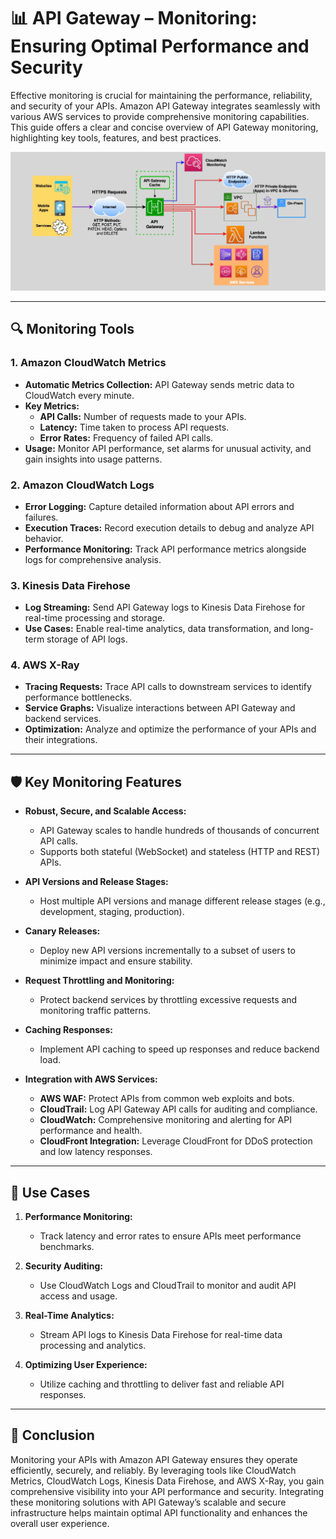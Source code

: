 # 📊 **API Gateway – Monitoring: Ensuring Optimal Performance and Security**

Effective monitoring is crucial for maintaining the performance, reliability, and security of your APIs. Amazon API Gateway integrates seamlessly with various AWS services to provide comprehensive monitoring capabilities. This guide offers a clear and concise overview of API Gateway monitoring, highlighting key tools, features, and best practices.

![API Gateway Monitoring](images/api-gateway.png)

---

## 🔍 **Monitoring Tools**

### 1. **Amazon CloudWatch Metrics**

- **Automatic Metrics Collection:** API Gateway sends metric data to CloudWatch every minute.
- **Key Metrics:**
  - **API Calls:** Number of requests made to your APIs.
  - **Latency:** Time taken to process API requests.
  - **Error Rates:** Frequency of failed API calls.
- **Usage:** Monitor API performance, set alarms for unusual activity, and gain insights into usage patterns.

### 2. **Amazon CloudWatch Logs**

- **Error Logging:** Capture detailed information about API errors and failures.
- **Execution Traces:** Record execution details to debug and analyze API behavior.
- **Performance Monitoring:** Track API performance metrics alongside logs for comprehensive analysis.

### 3. **Kinesis Data Firehose**

- **Log Streaming:** Send API Gateway logs to Kinesis Data Firehose for real-time processing and storage.
- **Use Cases:** Enable real-time analytics, data transformation, and long-term storage of API logs.

### 4. **AWS X-Ray**

- **Tracing Requests:** Trace API calls to downstream services to identify performance bottlenecks.
- **Service Graphs:** Visualize interactions between API Gateway and backend services.
- **Optimization:** Analyze and optimize the performance of your APIs and their integrations.

---

## 🛡️ **Key Monitoring Features**

- **Robust, Secure, and Scalable Access:**

  - API Gateway scales to handle hundreds of thousands of concurrent API calls.
  - Supports both stateful (WebSocket) and stateless (HTTP and REST) APIs.

- **API Versions and Release Stages:**

  - Host multiple API versions and manage different release stages (e.g., development, staging, production).

- **Canary Releases:**

  - Deploy new API versions incrementally to a subset of users to minimize impact and ensure stability.

- **Request Throttling and Monitoring:**

  - Protect backend services by throttling excessive requests and monitoring traffic patterns.

- **Caching Responses:**

  - Implement API caching to speed up responses and reduce backend load.

- **Integration with AWS Services:**
  - **AWS WAF:** Protect APIs from common web exploits and bots.
  - **CloudTrail:** Log API Gateway API calls for auditing and compliance.
  - **CloudWatch:** Comprehensive monitoring and alerting for API performance and health.
  - **CloudFront Integration:** Leverage CloudFront for DDoS protection and low latency responses.

---

## 🎯 **Use Cases**

1. **Performance Monitoring:**

   - Track latency and error rates to ensure APIs meet performance benchmarks.

2. **Security Auditing:**

   - Use CloudWatch Logs and CloudTrail to monitor and audit API access and usage.

3. **Real-Time Analytics:**

   - Stream API logs to Kinesis Data Firehose for real-time data processing and analytics.

4. **Optimizing User Experience:**
   - Utilize caching and throttling to deliver fast and reliable API responses.

---

## 🏁 **Conclusion**

Monitoring your APIs with Amazon API Gateway ensures they operate efficiently, securely, and reliably. By leveraging tools like CloudWatch Metrics, CloudWatch Logs, Kinesis Data Firehose, and AWS X-Ray, you gain comprehensive visibility into your API performance and security. Integrating these monitoring solutions with API Gateway’s scalable and secure infrastructure helps maintain optimal API functionality and enhances the overall user experience.
